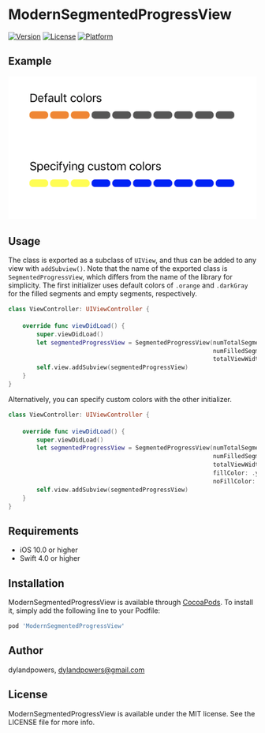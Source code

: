 # ModernSegmentedProgressView

[![Version](https://img.shields.io/cocoapods/v/ModernSegmentedProgressView.svg?style=flat)](https://cocoapods.org/pods/ModernSegmentedProgressView)
[![License](https://img.shields.io/cocoapods/l/ModernSegmentedProgressView.svg?style=flat)](https://cocoapods.org/pods/ModernSegmentedProgressView)
[![Platform](https://img.shields.io/cocoapods/p/ModernSegmentedProgressView.svg?style=flat)](https://cocoapods.org/pods/ModernSegmentedProgressView)

## Example

![Example](https://raw.githubusercontent.com/dylandpowers/ModernSegmentedProgressView/master/images/example.png)

## Usage

The class is exported as a subclass of `UIView`, and thus can be added to any view with `addSubview()`. Note that the name of the exported class is `SegmentedProgressView`, which differs from the name of the library for simplicity. The first initializer uses default colors of `.orange` and `.darkGray` for the filled segments and empty segments, respectively.


```swift
class ViewController: UIViewController {

    override func viewDidLoad() {
        super.viewDidLoad()
        let segmentedProgressView = SegmentedProgressView(numTotalSegments: 10,
                                                          numFilledSegments: 3,
                                                          totalViewWidth: 300)
        self.view.addSubview(segmentedProgressView)
    }
}
```

Alternatively, you can specify custom colors with the other initializer.

```swift
class ViewController: UIViewController {

    override func viewDidLoad() {
        super.viewDidLoad()
        let segmentedProgressView = SegmentedProgressView(numTotalSegments: 10,
                                                          numFilledSegments: 3,
                                                          totalViewWidth: 300,
                                                          fillColor: .yellow,
                                                          noFillColor: .blue)
        self.view.addSubview(segmentedProgressView)
    }
}
```

## Requirements
* iOS 10.0 or higher
* Swift 4.0 or higher

## Installation

ModernSegmentedProgressView is available through [CocoaPods](https://cocoapods.org). To install
it, simply add the following line to your Podfile:

```ruby
pod 'ModernSegmentedProgressView'
```

## Author

dylandpowers, dylandpowers@gmail.com

## License

ModernSegmentedProgressView is available under the MIT license. See the LICENSE file for more info.
